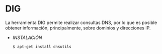 # **DIG**

La herramienta DIG permite realizar consultas DNS, por lo que es posible obtener información, principalmente, sobre dominios y direcciones IP.

- *INSTALACIÓN*

      $ apt-get install dnsutils
